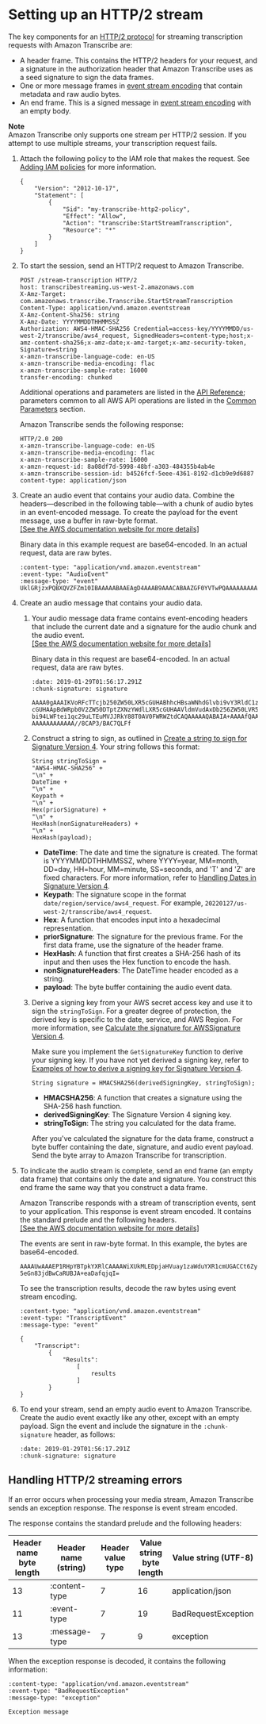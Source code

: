 # Setting up an HTTP/2 stream<a name="streaming-http2"></a>

The key components for an [HTTP/2 protocol](https://http2.github.io/) for streaming transcription requests with Amazon Transcribe are:
+ A header frame\. This contains the HTTP/2 headers for your request, and a signature in the authorization header that Amazon Transcribe uses as a seed signature to sign the data frames\.
+ One or more message frames in [event stream encoding](streaming-setting-up.md#streaming-event-stream) that contain metadata and raw audio bytes\.
+ An end frame\. This is a signed message in [event stream encoding](streaming-setting-up.md#streaming-event-stream) with an empty body\.

**Note**  
Amazon Transcribe only supports one stream per HTTP/2 session\. If you attempt to use multiple streams, your transcription request fails\.

1. Attach the following policy to the IAM role that makes the request\. See [ Adding IAM policies](https://docs.aws.amazon.com/IAM/latest/UserGuide/access_policies_manage-attach-detach.html#add-policy-api) for more information\.

   ```
   {
       "Version": "2012-10-17",
       "Statement": [
           {
               "Sid": "my-transcribe-http2-policy",
               "Effect": "Allow",
               "Action": "transcribe:StartStreamTranscription",
               "Resource": "*"
           }
       ]
   }
   ```

1. To start the session, send an HTTP/2 request to Amazon Transcribe\.

   ```
   POST /stream-transcription HTTP/2
   host: transcribestreaming.us-west-2.amazonaws.com
   X-Amz-Target: com.amazonaws.transcribe.Transcribe.StartStreamTranscription
   Content-Type: application/vnd.amazon.eventstream
   X-Amz-Content-Sha256: string
   X-Amz-Date: YYYYMMDDTHHMMSSZ
   Authorization: AWS4-HMAC-SHA256 Credential=access-key/YYYYMMDD/us-west-2/transcribe/aws4_request, SignedHeaders=content-type;host;x-amz-content-sha256;x-amz-date;x-amz-target;x-amz-security-token, Signature=string
   x-amzn-transcribe-language-code: en-US
   x-amzn-transcribe-media-encoding: flac
   x-amzn-transcribe-sample-rate: 16000
   transfer-encoding: chunked
   ```

   Additional operations and parameters are listed in the [API Reference](https://docs.aws.amazon.com/transcribe/latest/APIReference/API_Reference.html); parameters common to all AWS API operations are listed in the [Common Parameters](https://docs.aws.amazon.com/transcribe/latest/APIReference/CommonParameters.html) section\.

   Amazon Transcribe sends the following response:

   ```
   HTTP/2.0 200
   x-amzn-transcribe-language-code: en-US
   x-amzn-transcribe-media-encoding: flac
   x-amzn-transcribe-sample-rate: 16000
   x-amzn-request-id: 8a08df7d-5998-48bf-a303-484355b4ab4e
   x-amzn-transcribe-session-id: b4526fcf-5eee-4361-8192-d1cb9e9d6887
   content-type: application/json
   ```

1. Create an audio event that contains your audio data\. Combine the headers—described in the following table—with a chunk of audio bytes in an event\-encoded message\. To create the payload for the event message, use a buffer in raw\-byte format\.    
<a name="table-http2-frame-diagram-event-headers"></a>[\[See the AWS documentation website for more details\]](http://docs.aws.amazon.com/transcribe/latest/dg/streaming-http2.html)

   Binary data in this example request are base64\-encoded\. In an actual request, data are raw bytes\.

   ```
   :content-type: "application/vnd.amazon.eventstream"
   :event-type: "AudioEvent"
   :message-type: "event"
   UklGRjzxPQBXQVZFZm10IBAAAAABAAEAgD4AAAB9AAACABAAZGF0YVTwPQAAAAAAAAAAAAAAAAD//wIA/f8EAA==
   ```

1. Create an audio message that contains your audio data\.

   1. Your audio message data frame contains event\-encoding headers that include the current date and a signature for the audio chunk and the audio event\.    
<a name="table-http2-diagram-message-headers"></a>[\[See the AWS documentation website for more details\]](http://docs.aws.amazon.com/transcribe/latest/dg/streaming-http2.html)

      Binary data in this request are base64\-encoded\. In an actual request, data are raw bytes\.

      ```
      :date: 2019-01-29T01:56:17.291Z
      :chunk-signature: signature
      
      AAAA0gAAAIKVoRFcTTcjb250ZW50LXR5cGUHABhhcHBsaWNhdGlvbi9vY3RldC1zdHJlYW0LOmV2ZW50LXR5
      cGUHAApBdWRpb0V2ZW50DTptZXNzYWdlLXR5cGUHAAVldmVudAxDb256ZW50LVR5cGUHABphcHBsaWNhdGlv
      bi94LWFtei1qc29uLTEuMVJJRkY88T0AV0FWRWZtdCAQAAAAAQABAIA+AAAAfQAAAgAQAGRhdGFU8D0AAAAA
      AAAAAAAAAAAA//8CAP3/BAC7QLFf
      ```

   1. Construct a string to sign, as outlined in [Create a string to sign for Signature Version 4](https://docs.aws.amazon.com/general/latest/gr/sigv4-create-string-to-sign.html)\. Your string follows this format:

      ```
      String stringToSign =
      "AWS4-HMAC-SHA256" +
      "\n" +
      DateTime +
      "\n" +
      Keypath +
      "\n" +
      Hex(priorSignature) +
      "\n" +
      HexHash(nonSignatureHeaders) +
      "\n" +
      HexHash(payload);
      ```
      + **DateTime**: The date and time the signature is created\. The format is YYYYMMDDTHHMMSSZ, where YYYY=year, MM=month, DD=day, HH=hour, MM=minute, SS=seconds, and 'T' and 'Z' are fixed characters\. For more information, refer to [Handling Dates in Signature Version 4](https://docs.aws.amazon.com/general/latest/gr/sigv4-date-handling.html)\.
      + **Keypath**: The signature scope in the format `date/region/service/aws4_request`\. For example, `20220127/us-west-2/transcribe/aws4_request`\.
      + **Hex**: A function that encodes input into a hexadecimal representation\.
      + **priorSignature**: The signature for the previous frame\. For the first data frame, use the signature of the header frame\.
      + **HexHash**: A function that first creates a SHA\-256 hash of its input and then uses the Hex function to encode the hash\.
      + **nonSignatureHeaders**: The DateTime header encoded as a string\.
      + **payload**: The byte buffer containing the audio event data\.

   1. Derive a signing key from your AWS secret access key and use it to sign the `stringToSign`\. For a greater degree of protection, the derived key is specific to the date, service, and AWS Region\. For more information, see [Calculate the signature for AWSSignature Version 4](https://docs.aws.amazon.com/general/latest/gr/sigv4-calculate-signature.html)\.

      Make sure you implement the `GetSignatureKey` function to derive your signing key\. If you have not yet derived a signing key, refer to [Examples of how to derive a signing key for Signature Version 4](https://docs.aws.amazon.com/general/latest/gr/signature-v4-examples.html)\.

      ```
      String signature = HMACSHA256(derivedSigningKey, stringToSign);
      ```
      + **HMACSHA256**: A function that creates a signature using the SHA\-256 hash function\.
      + **derivedSigningKey**: The Signature Version 4 signing key\.
      + **stringToSign**: The string you calculated for the data frame\.

      After you've calculated the signature for the data frame, construct a byte buffer containing the date, signature, and audio event payload\. Send the byte array to Amazon Transcribe for transcription\.

1. To indicate the audio stream is complete, send an end frame \(an empty data frame\) that contains only the date and signature\. You construct this end frame the same way that you construct a data frame\.

   Amazon Transcribe responds with a stream of transcription events, sent to your application\. This response is event stream encoded\. It contains the standard prelude and the following headers\.    
<a name="table-http2-frame-response-headers"></a>[\[See the AWS documentation website for more details\]](http://docs.aws.amazon.com/transcribe/latest/dg/streaming-http2.html)

   The events are sent in raw\-byte format\. In this example, the bytes are base64\-encoded\.

   ```
   AAAAUwAAAEP1RHpYBTpkYXRlCAAAAWiXUkMLEDpjaHVuay1zaWduYXR1cmUGACCt6Zy+uymwEK2SrLp/zVBI
   5eGn83jdBwCaRUBJA+eaDafqjqI=
   ```

   To see the transcription results, decode the raw bytes using event stream encoding\.

   ```
   :content-type: "application/vnd.amazon.eventstream"
   :event-type: "TranscriptEvent"
   :message-type: "event"
   
   {
       "Transcript":
           {
               "Results":
                   [
                       results
                   ]
           }
   }
   ```

1. To end your stream, send an empty audio event to Amazon Transcribe\. Create the audio event exactly like any other, except with an empty payload\. Sign the event and include the signature in the `:chunk-signature` header, as follows:

   ```
   :date: 2019-01-29T01:56:17.291Z
   :chunk-signature: signature
   ```

## Handling HTTP/2 streaming errors<a name="http2-errors"></a>

If an error occurs when processing your media stream, Amazon Transcribe sends an exception response\. The response is event stream encoded\.

The response contains the standard prelude and the following headers:


| Header name byte length | Header name \(string\) | Header value type | Value string byte length | Value string \(UTF\-8\) | 
| --- | --- | --- | --- | --- | 
| 13 | :content\-type | 7 | 16 | application/json | 
| 11 | :event\-type | 7 | 19 | BadRequestException | 
| 13 | :message\-type | 7 | 9 | exception | 

When the exception response is decoded, it contains the following information:

```
:content-type: "application/vnd.amazon.eventstream"
:event-type: "BadRequestException"
:message-type: "exception"
                
Exception message
```